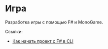 # Игра

Разработка игры с помощью F# и MonoGame.

Ссылки:
* [Как начать проект с F# в CLI](https://docs.microsoft.com/ru-ru/dotnet/fsharp/get-started/get-started-command-line)
